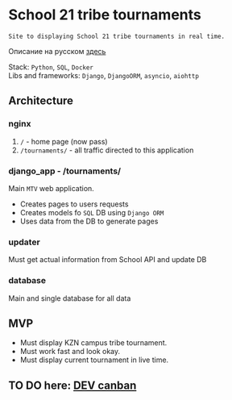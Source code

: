 # School 21 tribe tournaments
    Site to displaying School 21 tribe tournaments in real time.

Описание на русском [здесь](./README_RUS.md) <br>

Stack: `Python`, `SQL`, `Docker` <br>
Libs and frameworks: `Django`, `DjangoORM`, `asyncio`, `aiohttp` <br>


## Architecture
### nginx
1. `/` - home page (now pass) <br> 
2. `/tournaments/` - all traffic directed to this application <br>

### django_app - /tournaments/
Main `MTV` web application. 
- Creates pages to users requests
- Creates models fo `SQL` DB using `Django ORM`
- Uses data from the DB to generate pages

### updater
Must get actual information from School API and update DB

### database 
Main and single database for all data


## MVP
- Must display KZN campus tribe tournament. 
- Must work fast and look okay.
- Must display current tournament in live time.


## TO DO here: [DEV canban](https://github.com/users/drveles/projects/6/views/1) 
